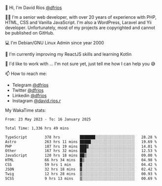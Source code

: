 👋 Hi, I'm David Rios [@dfrios](https://github.com/dfrios)

👨‍💻 I'm a senior web developer, with over 20 years of experience with PHP, HTML, CSS and Vanilla JavaScript. I'm also a WordPress, Laravel and Yii developer. Unfortunately, most of my projects are copyrighted and cannot be published on GitHub.

💻 I'm Debian/GNU Linux Admin since year 2000

🌱 I'm currently improving my ReactJS skills and learning Kotlin

💞️ I'd like to work with ... I'm not sure yet, just tell me how I can help you 😅


📫 How to reach me:
* Telegram [@dfrios](https://t.me/dfrios)
* Twitter [@dfrios](https://twitter.com/dfrios)
* Linkedin [@dfrios](https://linkedin.com/in/dfrios)
* Instagram [@david.rios.r](https://instagram.com/david.rios.r)



My WakaTime stats:
<!--START_SECTION:waka-->

```txt
From: 23 May 2023 - To: 16 January 2025

Total Time: 1,336 hrs 49 mins

TypeScript        378 hrs         ███████░░░░░░░░░░░░░░░░░░   28.28 %
Astro             263 hrs 11 mins █████░░░░░░░░░░░░░░░░░░░░   19.69 %
PHP               187 hrs 19 mins ███▓░░░░░░░░░░░░░░░░░░░░░   14.01 %
Other             167 hrs 32 mins ███░░░░░░░░░░░░░░░░░░░░░░   12.53 %
JavaScript        120 hrs 18 mins ██▒░░░░░░░░░░░░░░░░░░░░░░   09.00 %
HTML              66 hrs 34 mins  █▒░░░░░░░░░░░░░░░░░░░░░░░   04.98 %
CSS               59 hrs 1 min    █░░░░░░░░░░░░░░░░░░░░░░░░   04.42 %
JSON              32 hrs 18 mins  ▓░░░░░░░░░░░░░░░░░░░░░░░░   02.42 %
Twig              12 hrs 28 mins  ▒░░░░░░░░░░░░░░░░░░░░░░░░   00.93 %
SCSS              9 hrs 13 mins   ▒░░░░░░░░░░░░░░░░░░░░░░░░   00.69 %
```

<!--END_SECTION:waka-->
